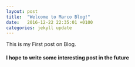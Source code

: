 ```yaml
---
layout: post
title:  "Welcome to Marco Blog!"
date:   2016-12-22 22:35:01 +0100
categories: jekyll update
---
```

This is my First post on Blog.


<h4>I hope to write some interesting post in the future</h4>